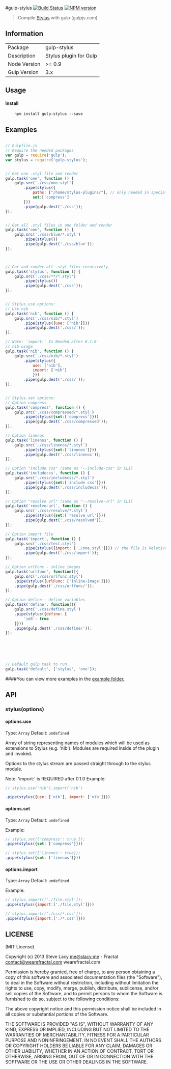 #gulp-stylus
[![Build Status](https://travis-ci.org/stevelacy/gulp-stylus.png?branch=master)](https://travis-ci.org/stevelacy/gulp-stylus)
[![NPM version](https://badge.fury.io/js/gulp-stylus.png)](http://badge.fury.io/js/gulp-stylus)

> Compile [Stylus](http://learnboost.github.io/stylus/) with gulp (gulpjs.com)

## Information

<table>
<tr>
<td>Package</td><td>gulp-stylus</td>
</tr>
<tr>
<td>Description</td>
<td>Stylus plugin for Gulp</td>
</tr>
<tr>
<td>Node Version</td>
<td>>= 0.9</td>
</tr>
<tr>
<td>Gulp Version</td>
<td>3.x</td>
</tr>
</table>

## Usage
#### Install
		npm install gulp-stylus --save

## Examples

```javascript

// Gulpfile.js
// Require the needed packages
var gulp = require('gulp');
var stylus = require('gulp-stylus');


// Get one .styl file and render
gulp.task('one', function () {
	gulp.src('./css/one.styl')
		.pipe(stylus({
			paths: ["/home/stylus-plugins/"], // only needed in special cases,
			set:['compress']
		}))
		.pipe(gulp.dest('./css'));
});


// Get all .styl files in one folder and render
gulp.task('one', function () {
	gulp.src('./css/blue/*.styl')
		.pipe(stylus())
		.pipe(gulp.dest('./css/blue'));
});



// Get and render all .styl files recursively
gulp.task('stylus', function () {
	gulp.src('./css/**/*.styl')
		.pipe(stylus())
		.pipe(gulp.dest('./css'));
});


// Stylus.use options:
// Use nib
gulp.task('nib', function () {
	gulp.src('./css/nib/*.styl')
		.pipe(stylus({use: ['nib']}))
		.pipe(gulp.dest('./css/'));
});

// Note: 'import:' Is Needed after 0.1.0
// nib usage
gulp.task('nib', function () {
	gulp.src('./css/nib/*.styl')
		.pipe(stylus({
			use: ['nib'],
			import: ['nib']
			}))
		.pipe(gulp.dest('./css/'));
});


// Stylus.set options:
// Option compress
gulp.task('compress', function () {
	gulp.src('./css/compressed/*.styl')
		.pipe(stylus({set:['compress']}))
		.pipe(gulp.dest('./css/compressed'));
});

// Option linenos
gulp.task('linenos', function () {
	gulp.src('./css/linenos/*.styl')
		.pipe(stylus({set:['linenos']}))
		.pipe(gulp.dest('./css/linenos'));
});

// Option "include css" (same as "--include-css" in CLI)
gulp.task('includecss', function () {
	gulp.src('./css/includecss/*.styl')
		.pipe(stylus({set:['include css']}))
		.pipe(gulp.dest('./css/includecss'));
});

// Option "resolve url" (same as "--resolve-url" in CLI)
gulp.task('resolve-url', function () {
	gulp.src('./css/resolve/*.styl')
		.pipe(stylus({set:['resolve url']}))
		.pipe(gulp.dest('./css/resolved'));
});

// Option import file
gulp.task('import', function () {
	gulp.src('./css/test.styl')
		.pipe(stylus({import: ['./one.styl']})) // the file is Relative to the Other styl files
		.pipe(gulp.dest('./css/import'));
});

// Option urlFunc - inline images
gulp.task('urlfunc', function(){
	gulp.src('./css/urlfunc.styl')
	.pipe(stylus({urlFunc: ['inline-image']}))
	.pipe(gulp.dest('./css/urlfunc/'));
});

// Option define - define variables
gulp.task('define', function(){
	gulp.src('./css/define.styl')
	.pipe(stylus({define: {
		'ie8': true
	}}))
	.pipe(gulp.dest('./css/define/'));
});






// Default gulp task to run
gulp.task('default', ['stylus', 'one']);

```
####You can view more examples in the [example folder.](https://github.com/stevelacy/gulp-stylus/tree/master/examples)


## API


### stylus(options)

#### options.use
Type: `Array`
Default: `undefined`

Array of string representing names of modules which will be used as extensions
to Stylus (e.g. 'nib'). Modules are required inside of the plugin and invoked.

Options to the stylus stream are passed straight through to the stylus module.

Note: 'import:' is REQUIRED after 0.1.0
Example:
```javascript
// stylus.use('nib').import('nib')

.pipe(stylus({use: ['nib'], import: ['nib']}))
```


#### options.set
Type: `Array`
Default: `undefined`

Example:
```javascript
// stylus.set(['compress': true ]);
.pipe(stylus({set: ['compress']}))

// stylus.set(['linenos': true]);
.pipe(stylus({set: ['linenos']}))

```

#### options.import
Type: `Array`
Default: `undefined`

Example:
```javascript
// stylus.import(['./file.styl']);
.pipe(stylus({import:['./file.styl']}))

// stylus.import(['./css/*.css']);
.pipe(stylus({import:['./*.css']}))

```

## LICENSE

(MIT License)

Copyright (c) 2013 Steve Lacy <me@slacy.me> - Fractal <contact@wearefractal.com> wearefractal.com

Permission is hereby granted, free of charge, to any person obtaining
a copy of this software and associated documentation files (the
"Software"), to deal in the Software without restriction, including
without limitation the rights to use, copy, modify, merge, publish,
distribute, sublicense, and/or sell copies of the Software, and to
permit persons to whom the Software is furnished to do so, subject to
the following conditions:

The above copyright notice and this permission notice shall be
included in all copies or substantial portions of the Software.

THE SOFTWARE IS PROVIDED "AS IS", WITHOUT WARRANTY OF ANY KIND,
EXPRESS OR IMPLIED, INCLUDING BUT NOT LIMITED TO THE WARRANTIES OF
MERCHANTABILITY, FITNESS FOR A PARTICULAR PURPOSE AND
NONINFRINGEMENT. IN NO EVENT SHALL THE AUTHORS OR COPYRIGHT HOLDERS BE
LIABLE FOR ANY CLAIM, DAMAGES OR OTHER LIABILITY, WHETHER IN AN ACTION
OF CONTRACT, TORT OR OTHERWISE, ARISING FROM, OUT OF OR IN CONNECTION
WITH THE SOFTWARE OR THE USE OR OTHER DEALINGS IN THE SOFTWARE.
